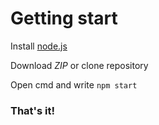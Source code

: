 <h1>Getting start</h1>
<p>Install <a href="https://nodejs.org" target="_blank">node.js</a></p>
<p>Download <em>ZIP</em> or clone repository</p>
<p>Open cmd and write <code>npm start</code></p>
<h3>That's it!</h3>
